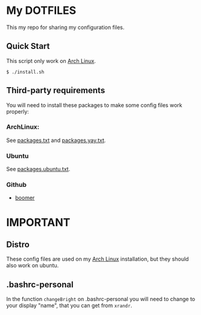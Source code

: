# My DOTFILES

This my repo for sharing my configuration files.

## Quick Start

This script only work on [Arch Linux](https://archlinux.org/).

```console
$ ./install.sh
```

## Third-party requirements

You will need to install these packages to make some config files work properly:

### ArchLinux:

See [packages.txt](./packages.txt) and [packages.yay.txt](./packages.yay.txt).

### Ubuntu

See [packages.ubuntu.txt](./packages.ubuntu.txt).

### Github

- [boomer](https://github.com/tsoding/boomer)

# IMPORTANT

## Distro

These config files are used on my [Arch Linux](https://archlinux.org/) installation, but they should also work on ubuntu.

## .bashrc-personal

In the function `changeBright` on .bashrc-personal you will need to change to your display "name", that you can get from `xrandr`.
